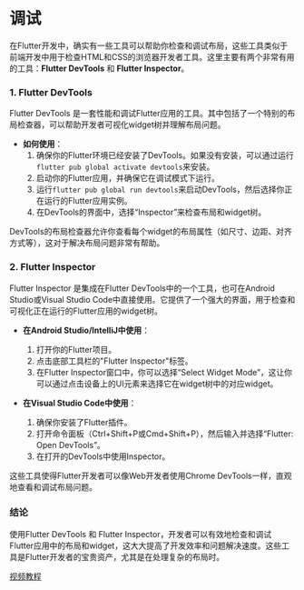 # 调试

在Flutter开发中，确实有一些工具可以帮助你检查和调试布局，这些工具类似于前端开发中用于检查HTML和CSS的浏览器开发者工具。这里主要有两个非常有用的工具：**Flutter DevTools** 和 **Flutter Inspector**。

### 1. Flutter DevTools
Flutter DevTools 是一套性能和调试Flutter应用的工具。其中包括了一个特别的布局检查器，可以帮助开发者可视化widget树并理解布局问题。

- **如何使用**：
  1. 确保你的Flutter环境已经安装了DevTools。如果没有安装，可以通过运行`flutter pub global activate devtools`来安装。
  2. 启动你的Flutter应用，并确保它在调试模式下运行。
  3. 运行`flutter pub global run devtools`来启动DevTools，然后选择你正在运行的Flutter应用实例。
  4. 在DevTools的界面中，选择“Inspector”来检查布局和widget树。

DevTools的布局检查器允许你查看每个widget的布局属性（如尺寸、边距、对齐方式等），这对于解决布局问题非常有帮助。

### 2. Flutter Inspector
Flutter Inspector 是集成在Flutter DevTools中的一个工具，也可在Android Studio或Visual Studio Code中直接使用。它提供了一个强大的界面，用于检查和可视化正在运行的Flutter应用的widget树。

- **在Android Studio/IntelliJ中使用**：
  1. 打开你的Flutter项目。
  2. 点击底部工具栏的"Flutter Inspector"标签。
  3. 在Flutter Inspector窗口中，你可以选择“Select Widget Mode”，这让你可以通过点击设备上的UI元素来选择它在widget树中的对应widget。

- **在Visual Studio Code中使用**：
  1. 确保你安装了Flutter插件。
  2. 打开命令面板（Ctrl+Shift+P或Cmd+Shift+P），然后输入并选择“Flutter: Open DevTools”。
  3. 在打开的DevTools中使用Inspector。

这些工具使得Flutter开发者可以像Web开发者使用Chrome DevTools一样，直观地查看和调试布局问题。

### 结论
使用Flutter DevTools 和 Flutter Inspector，开发者可以有效地检查和调试Flutter应用中的布局和widget，这大大提高了开发效率和问题解决速度。这些工具是Flutter开发者的宝贵资产，尤其是在处理复杂的布局时。


[视频教程](https://www.bilibili.com/video/BV1Rz4y1x7fG)
